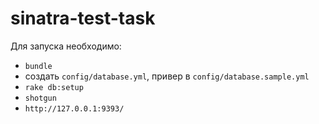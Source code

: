 sinatra-test-task
=================

Для запуска необходимо:
- `bundle`
- создать `config/database.yml`, привер в `config/database.sample.yml`
- `rake db:setup`
- `shotgun`
- `http://127.0.0.1:9393/`

